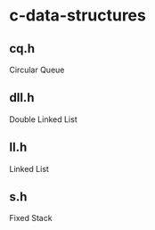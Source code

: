 # c-data-structures

## cq.h

Circular Queue

## dll.h

Double Linked List

## ll.h

Linked List

## s.h

Fixed Stack